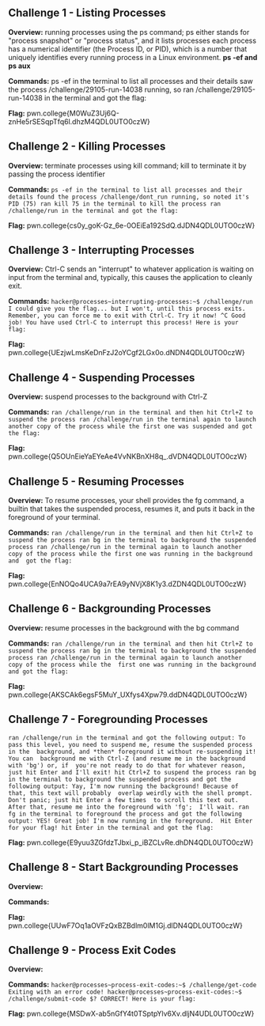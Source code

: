 ## Challenge 1 - Listing Processes
**Overview:** running processes using the ps command; ps either stands for "process snapshot" or "process status", and it lists processes
each process has a numerical identifier (the Process ID, or PID), which is a number that uniquely identifies every running process in a Linux environment.
**ps -ef and ps aux**

**Commands:**
ps -ef in the terminal to list all processes and their details
saw the process /challenge/29105-run-14038 running, so ran /challenge/29105-run-14038 in the terminal and got the flag: 

**Flag:** pwn.college{M0WuZ3Uj6Q-znHe5rSESqpTfq6l.dhzM4QDL0UTO0czW}

## Challenge 2 - Killing Processes
**Overview:** terminate processes using kill command; kill to terminate it by passing the process identifier

**Commands:** 
`ps -ef in the terminal to list all processes and their details
found the process /challenge/dont_run running, so noted it's PID (75)
ran kill 75 in the terminal to kill the process
ran /challenge/run in the terminal and got the flag:`

**Flag:** pwn.college{cs0y_goK-Gz_6e-0OEiEa192SdQ.dJDN4QDL0UTO0czW}

## Challenge 3 - Interrupting Processes
**Overview:** Ctrl-C sends an "interrupt" to whatever application is waiting on input from the terminal and, 
typically, this causes the application to cleanly exit.

**Commands:** 
`hacker@processes~interrupting-processes:~$ /challenge/run
I could give you the flag... but I won't, until this process exits. Remember,
you can force me to exit with Ctrl-C. Try it now!
^C
Good job! You have used Ctrl-C to interrupt this process! Here is your flag:`

**Flag:** pwn.college{UEzjwLmsKeDnFzJ2oYCgf2LGx0o.dNDN4QDL0UTO0czW}

## Challenge 4 - Suspending Processes
**Overview:** suspend processes to the background with Ctrl-Z

**Commands:** 
`ran /challenge/run in the terminal and then hit Ctrl+Z to suspend the process
ran /challenge/run in the terminal again to launch another copy of
the process while the first one was suspended and got the flag:`

**Flag:** pwn.college{Q5OUnEieYaEYeAe4VvNKBnXH8q_.dVDN4QDL0UTO0czW}

## Challenge 5 - Resuming Processes
**Overview:** To resume processes, your shell provides the fg command, 
a builtin that takes the suspended process, resumes it, and puts it back in the foreground of your terminal.

**Commands:**
`ran /challenge/run in the terminal and then hit Ctrl+Z to suspend the process
ran bg in the terminal to background the suspended process
ran /challenge/run in the terminal again to launch another copy of the process while the first one was running in the background and 
got the flag: `

**Flag:** pwn.college{EnNOQo4UCA9a7rEA9yNVjX8K1y3.dZDN4QDL0UTO0czW}

## Challenge 6 - Backgrounding Processes
**Overview:** resume processes in the background with the bg command

**Commands:** 
`ran /challenge/run in the terminal and then hit Ctrl+Z to suspend the process
ran bg in the terminal to background the suspended process
ran /challenge/run in the terminal again to launch another copy of the process while the 
first one was running in the background and got the flag:`

**Flag:** pwn.college{AKSCAk6egsF5MuY_UXfys4Xpw79.ddDN4QDL0UTO0czW}

## Challenge 7 - Foregrounding Processes
`ran /challenge/run in the terminal and got the following output:
To pass this level, you need to suspend me, resume the suspended process in the  background, and *then* foreground it without re-suspending it! You can  background me with Ctrl-Z (and resume me in the background with 'bg') or, if  you're not ready to do that for whatever reason, just hit Enter and I'll exit!
hit Ctrl+Z to suspend the process
ran bg in the terminal to background the suspended process and got the following output:
Yay, I'm now running the background! Because of that, this text will probably  overlap weirdly with the shell prompt. Don't panic; just hit Enter a few times  to scroll this text out. After that, resume me into the foreground with 'fg';  I'll wait.
ran fg in the terminal to foreground the process and got the following output:
YES! Great job! I'm now running in the foreground. 
Hit Enter for your flag!
hit Enter in the terminal and got the flag:`

**Flag:** pwn.college{E9yuu3ZGfdzTJbxi_p_iBZCLvRe.dhDN4QDL0UTO0czW}

## Challenge 8 - Start Backgrounding Processes
**Overview:** 

**Commands:** 

**Flag:** pwn.college{UUwF7Oq1aOVFzQxBZBdlm0lM1Gj.dlDN4QDL0UTO0czW}

## Challenge 9 - Process Exit Codes
**Overview:**

**Commands:** 
`hacker@processes~process-exit-codes:~$ /challenge/get-code
Exiting with an error code!
hacker@processes~process-exit-codes:~$ /challenge/submit-code $?
CORRECT! Here is your flag:`

**Flag:** pwn.college{MSDwX-ab5nGfY4t0TSptpYlv6Xv.dljN4UDL0UTO0czW}
